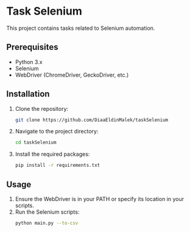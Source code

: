 # Task Selenium

This project contains tasks related to Selenium automation.

## Prerequisites

- Python 3.x
- Selenium
- WebDriver (ChromeDriver, GeckoDriver, etc.)

## Installation

1. Clone the repository:
    ```bash
    git clone https://github.com/DiaaEldinMalek/taskSelenium
    ```
2. Navigate to the project directory:
    ```bash
    cd taskSelenium
    ```
3. Install the required packages:
    ```bash
    pip install -r requirements.txt
    ```

## Usage

1. Ensure the WebDriver is in your PATH or specify its location in your scripts.
2. Run the Selenium scripts:
    ```bash
    python main.py --to-csv
    ```

